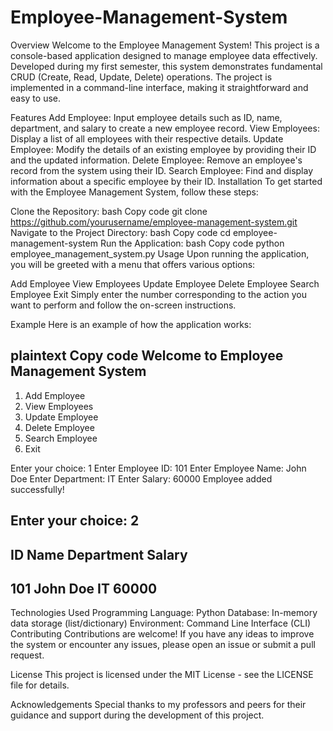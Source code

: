 # Employee-Management-System
Overview
Welcome to the Employee Management System! This project is a console-based application designed to manage employee data effectively. Developed during my first semester, this system demonstrates fundamental CRUD (Create, Read, Update, Delete) operations. The project is implemented in a command-line interface, making it straightforward and easy to use.

Features
Add Employee: Input employee details such as ID, name, department, and salary to create a new employee record.
View Employees: Display a list of all employees with their respective details.
Update Employee: Modify the details of an existing employee by providing their ID and the updated information.
Delete Employee: Remove an employee's record from the system using their ID.
Search Employee: Find and display information about a specific employee by their ID.
Installation
To get started with the Employee Management System, follow these steps:

Clone the Repository:
bash
Copy code
git clone https://github.com/yourusername/employee-management-system.git
Navigate to the Project Directory:
bash
Copy code
cd employee-management-system
Run the Application:
bash
Copy code
python employee_management_system.py
Usage
Upon running the application, you will be greeted with a menu that offers various options:

Add Employee
View Employees
Update Employee
Delete Employee
Search Employee
Exit
Simply enter the number corresponding to the action you want to perform and follow the on-screen instructions.

Example
Here is an example of how the application works:

plaintext
Copy code
Welcome to Employee Management System
-------------------------------------
1. Add Employee
2. View Employees
3. Update Employee
4. Delete Employee
5. Search Employee
6. Exit

Enter your choice: 1
Enter Employee ID: 101
Enter Employee Name: John Doe
Enter Department: IT
Enter Salary: 60000
Employee added successfully!

Enter your choice: 2
-------------------------------------
ID    Name        Department  Salary
-------------------------------------
101   John Doe    IT          60000
-------------------------------------
Technologies Used
Programming Language: Python
Database: In-memory data storage (list/dictionary)
Environment: Command Line Interface (CLI)
Contributing
Contributions are welcome! If you have any ideas to improve the system or encounter any issues, please open an issue or submit a pull request.

License
This project is licensed under the MIT License - see the LICENSE file for details.

Acknowledgements
Special thanks to my professors and peers for their guidance and support during the development of this project.
